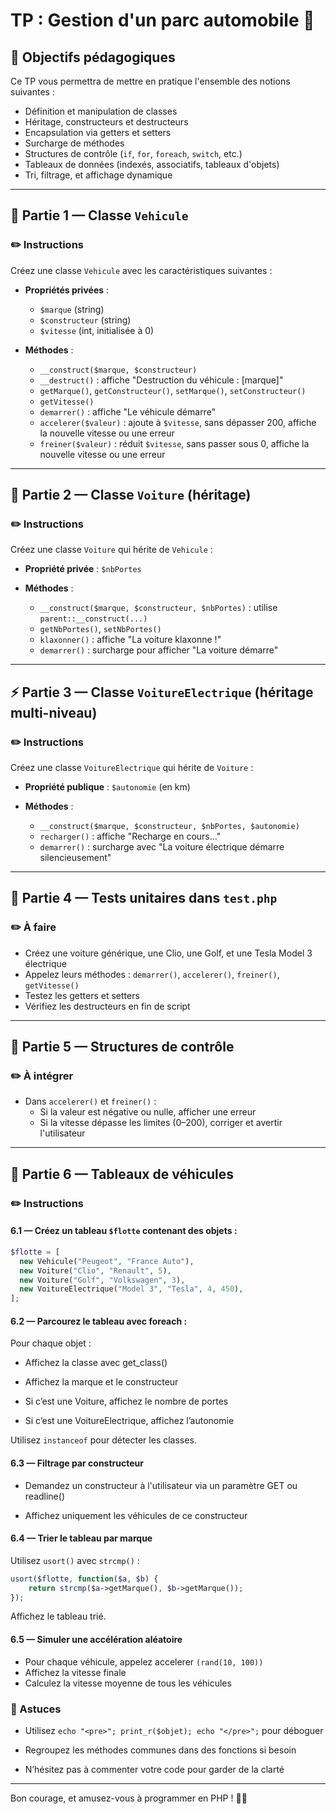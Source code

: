 # TP : Gestion d'un parc automobile 🚗

## 🎯 Objectifs pédagogiques

Ce TP vous permettra de mettre en pratique l'ensemble des notions suivantes :

- Définition et manipulation de classes
- Héritage, constructeurs et destructeurs
- Encapsulation via getters et setters
- Surcharge de méthodes
- Structures de contrôle (`if`, `for`, `foreach`, `switch`, etc.)
- Tableaux de données (indexés, associatifs, tableaux d'objets)
- Tri, filtrage, et affichage dynamique

---

## 🧱 Partie 1 — Classe `Vehicule`

### ✏️ Instructions

Créez une classe `Vehicule` avec les caractéristiques suivantes :

- **Propriétés privées** :
  - `$marque` (string)
  - `$constructeur` (string)
  - `$vitesse` (int, initialisée à 0)

- **Méthodes** :
  - `__construct($marque, $constructeur)`
  - `__destruct()` : affiche "Destruction du véhicule : [marque]"
  - `getMarque()`, `getConstructeur()`, `setMarque()`, `setConstructeur()`
  - `getVitesse()`
  - `demarrer()` : affiche "Le véhicule démarre"
  - `accelerer($valeur)` : ajoute à `$vitesse`, sans dépasser 200, affiche la nouvelle vitesse ou une erreur
  - `freiner($valeur)` : réduit `$vitesse`, sans passer sous 0, affiche la nouvelle vitesse ou une erreur

---

## 🚗 Partie 2 — Classe `Voiture` (héritage)

### ✏️ Instructions

Créez une classe `Voiture` qui hérite de `Vehicule` :

- **Propriété privée** : `$nbPortes`

- **Méthodes** :
  - `__construct($marque, $constructeur, $nbPortes)` : utilise `parent::__construct(...)`
  - `getNbPortes()`, `setNbPortes()`
  - `klaxonner()` : affiche "La voiture klaxonne !"
  - `demarrer()` : surcharge pour afficher "La voiture démarre"

---

## ⚡ Partie 3 — Classe `VoitureElectrique` (héritage multi-niveau)

### ✏️ Instructions

Créez une classe `VoitureElectrique` qui hérite de `Voiture` :

- **Propriété publique** : `$autonomie` (en km)

- **Méthodes** :
  - `__construct($marque, $constructeur, $nbPortes, $autonomie)`
  - `recharger()` : affiche "Recharge en cours..."
  - `demarrer()` : surcharge avec "La voiture électrique démarre silencieusement"

---

## 🧪 Partie 4 — Tests unitaires dans `test.php`

### ✏️ À faire

- Créez une voiture générique, une Clio, une Golf, et une Tesla Model 3 électrique
- Appelez leurs méthodes : `demarrer()`, `accelerer()`, `freiner()`, `getVitesse()`
- Testez les getters et setters
- Vérifiez les destructeurs en fin de script

---

## 🧮 Partie 5 — Structures de contrôle

### ✏️ À intégrer

- Dans `accelerer()` et `freiner()` :
  - Si la valeur est négative ou nulle, afficher une erreur
  - Si la vitesse dépasse les limites (0–200), corriger et avertir l'utilisateur

---

## 🧰 Partie 6 — Tableaux de véhicules

### ✏️ Instructions

#### 6.1 — Créez un tableau `$flotte` contenant des objets :

```php
$flotte = [
  new Vehicule("Peugeot", "France Auto"),
  new Voiture("Clio", "Renault", 5),
  new Voiture("Golf", "Volkswagen", 3),
  new VoitureElectrique("Model 3", "Tesla", 4, 450),
];
```

#### 6.2 — Parcourez le tableau avec foreach :

Pour chaque objet :

- Affichez la classe avec get_class()

- Affichez la marque et le constructeur

- Si c’est une Voiture, affichez le nombre de portes

- Si c’est une VoitureElectrique, affichez l’autonomie

Utilisez `instanceof` pour détecter les classes.


#### 6.3 — Filtrage par constructeur

- Demandez un constructeur à l'utilisateur via un paramètre GET ou readline()

- Affichez uniquement les véhicules de ce constructeur

#### 6.4 — Trier le tableau par marque

Utilisez `usort()` avec `strcmp()` :

```php
usort($flotte, function($a, $b) {
    return strcmp($a->getMarque(), $b->getMarque());
});
```

Affichez le tableau trié.

#### 6.5 — Simuler une accélération aléatoire

- Pour chaque véhicule, appelez accelerer `(rand(10, 100))`
- Affichez la vitesse finale
- Calculez la vitesse moyenne de tous les véhicules

### 🧠 Astuces

- Utilisez `echo "<pre>"; print_r($objet); echo "</pre>";` pour déboguer

- Regroupez les méthodes communes dans des fonctions si besoin

- N’hésitez pas à commenter votre code pour garder de la clarté

----

Bon courage, et amusez-vous à programmer en PHP ! 💪🐘